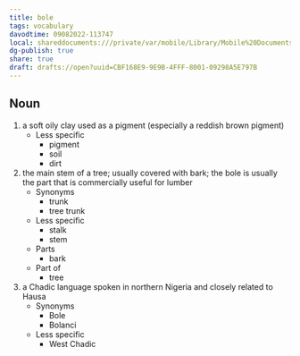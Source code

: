 ```yaml
---
title: bole
tags: vocabulary
davodtime: 09082022-113747
local: shareddocuments:///private/var/mobile/Library/Mobile%20Documents/iCloud~md~obsidian/Documents/OBSHIDDIAN/drafts/CBF168E9-9E9B-4FFF-8001-09298A5E797B.md
dg-publish: true
share: true
draft: drafts://open?uuid=CBF168E9-9E9B-4FFF-8001-09298A5E797B
---
```



## Noun

1. a soft oily clay used as a pigment (especially a reddish brown pigment)
	- Less specific
		- pigment
		- soil
		- dirt
2. the main stem of a tree; usually covered with bark; the bole is usually the part that is commercially useful for lumber
	- Synonyms
		- trunk
		- tree trunk
	- Less specific
		- stalk
		- stem
	- Parts
		- bark
	- Part of
		- tree
3. a Chadic language spoken in northern Nigeria and closely related to Hausa
	- Synonyms
		- Bole
		- Bolanci
	- Less specific
		- West Chadic

